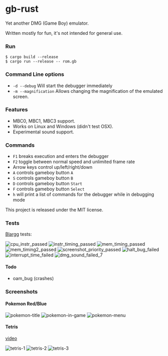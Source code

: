 # gb-rust
Yet another DMG (Game Boy) emulator.

Written mostly for fun, it's not intended for general use.

### Run

```
$ cargo build --release
$ cargo run --release -- rom.gb
```

### Command Line options
* `-d --debug` Will start the debugger immediately
* `-m --magnification` Allows changing the magnification of the emulated screen.

### Features
* MBC0, MBC1, MBC3 support.
* Works on Linux and Windows (didn't test OSX).
* Experimental sound support.

### Commands
* `F1` breaks execution and enters the debugger
* `F2` toggle between normal speed and unlimited frame rate
* Arrow keys control up/left/right/down
* `A` controls gameboy button `A`
* `S` controls gameboy button `B`
* `D` controls gameboy button `Start`
* `F` controls gameboy button `Select`
* `h` will print a list of commands for the debugger while in debugging mode

This project is released under the MIT license.

### Tests

[Blargg](http://gbdev.gg8.se/files/roms/blargg-gb-tests/) tests:

![cpu_instr_passed](https://cloud.githubusercontent.com/assets/4297388/22866804/c91cf416-f130-11e6-9304-984390a9e1f3.png)
![instr_timing_passed](https://cloud.githubusercontent.com/assets/4297388/22866802/c91a427a-f130-11e6-9271-3be30e5823d8.png)
![mem_timing_passed](https://cloud.githubusercontent.com/assets/4297388/22866801/c918fdf2-f130-11e6-9ba5-aa466feaaa57.png)
![mem_timing2_passed](https://cloud.githubusercontent.com/assets/4297388/22866866/b374d68c-f131-11e6-8112-afd2614648a6.png)
![screenshot_priority_passed](https://cloud.githubusercontent.com/assets/4297388/22866803/c91ae00e-f130-11e6-97dd-e6c199545481.png)
![halt_bug_failed](https://cloud.githubusercontent.com/assets/4297388/22866864/affbd7a8-f131-11e6-86eb-aad2c9fe3cf4.png)
![interrupt_time_failed](https://cloud.githubusercontent.com/assets/4297388/22866865/b1b52cde-f131-11e6-9319-f5c8fa701d25.png)
![dmg_sound_failed_7](https://cloud.githubusercontent.com/assets/4297388/24283400/c0101b30-1022-11e7-932e-495780be8ceb.png)

#### Todo

- oam_bug (crashes)

### Screenshots

#### Pokemon Red/Blue

![pokemon-title](https://cloud.githubusercontent.com/assets/4297388/22866903/33867e84-f132-11e6-87ce-e0106849af65.png)
![pokemon-in-game](https://cloud.githubusercontent.com/assets/4297388/22866902/33843340-f132-11e6-963c-1e2558e3ef4d.png)
![pokemon-menu](https://cloud.githubusercontent.com/assets/4297388/22866901/3381729a-f132-11e6-942d-36514e62b36f.png)

#### Tetris
[video](https://www.youtube.com/watch?v=gjSM0qQbSxE)

![tetris-1](https://cloud.githubusercontent.com/assets/4297388/23596578/c1ba7ca0-01e0-11e7-9aae-caf4faac3649.png)
![tetris-2](https://cloud.githubusercontent.com/assets/4297388/23596579/c1bafaae-01e0-11e7-8ed1-030f89d437a1.png)
![tetris-3](https://cloud.githubusercontent.com/assets/4297388/23596601/fdee1f9c-01e0-11e7-8427-8254614028be.png)
